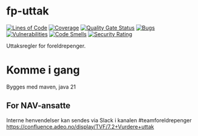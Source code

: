 fp-uttak
========

[![Lines of Code](https://sonarcloud.io/api/project_badges/measure?project=navikt_fp-uttak&metric=ncloc)](https://sonarcloud.io/summary/new_code?id=navikt_fp-uttak)
[![Coverage](https://sonarcloud.io/api/project_badges/measure?project=navikt_fp-uttak&metric=coverage)](https://sonarcloud.io/summary/new_code?id=navikt_fp-uttak)
[![Quality Gate Status](https://sonarcloud.io/api/project_badges/measure?project=navikt_fp-uttak&metric=alert_status)](https://sonarcloud.io/dashboard?id=navikt_fp-uttak)
[![Bugs](https://sonarcloud.io/api/project_badges/measure?project=navikt_fp-uttak&metric=bugs)](https://sonarcloud.io/dashboard?id=navikt_fp-uttak)
[![Vulnerabilities](https://sonarcloud.io/api/project_badges/measure?project=navikt_fp-uttak&metric=vulnerabilities)](https://sonarcloud.io/summary/new_code?id=navikt_fp-uttak)
[![Code Smells](https://sonarcloud.io/api/project_badges/measure?project=navikt_fp-uttak&metric=code_smells)](https://sonarcloud.io/summary/new_code?id=navikt_fp-uttak)
[![Security Rating](https://sonarcloud.io/api/project_badges/measure?project=navikt_fp-uttak&metric=security_rating)](https://sonarcloud.io/summary/new_code?id=navikt_fp-uttak)

Uttaksregler for foreldrepenger.

# Komme i gang

Bygges med maven, java 21

## For NAV-ansatte

Interne henvendelser kan sendes via Slack i kanalen #teamforeldrepenger
https://confluence.adeo.no/display/TVF/7.2+Vurdere+uttak

